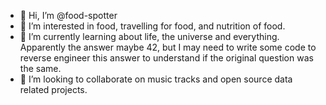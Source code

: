 - 👋 Hi, I’m @food-spotter
- 👀 I’m interested in food, travelling for food, and nutrition of food.
- 🌱 I’m currently learning about life, the universe and everything. Apparently the answer maybe 42, but I may need to write some code to reverse engineer this answer to understand if the original question was the same.
- 💞️ I’m looking to collaborate on music tracks and open source data related projects.

<!---
food-spotter/food-spotter is a ✨ special ✨ repository because its `README.md` (this file) appears on your GitHub profile.
You can click the Preview link to take a look at your changes.
--->
